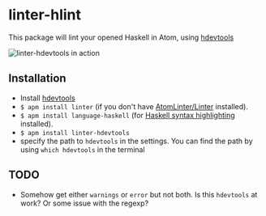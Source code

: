 # linter-hlint

This package will lint your opened Haskell in Atom, using [hdevtools](https://hackage.haskell.org/package/hdevtools)

![linter-hdevtools in action](https://raw.githubusercontent.com/ranjitjhala/linter-hdevtools/master/screenshot.png)


## Installation

* Install [hdevtools](https://hackage.haskell.org/package/hdevtools)
* `$ apm install linter` (if you don't have [AtomLinter/Linter](https://github.com/AtomLinter/Linter) installed).
* `$ apm install language-haskell` (for [Haskell syntax highlighting](https://github.com/jroesch/language-haskell) installed).
* `$ apm install linter-hdevtools`
* specify the path to `hdevtools` in the settings.  You can find the path by using `which hdevtools` in the terminal

## TODO 

* Somehow get either `warnings` or `error` but not both. Is this `hdevtools` at work? Or some issue with the regexp?

